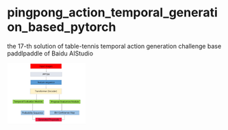 # pingpong_action_temporal_generation_based_pytorch
the 17-th  solution of table-tennis temporal action generation challenge base paddlpaddle of Baidu AIStudio


<img src="./pictures/1.png" style="zoom:20%;" />
